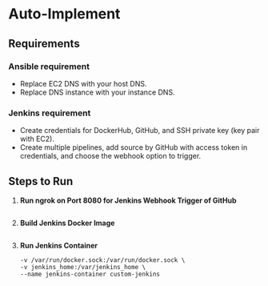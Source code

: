 # Auto-Implement

## Requirements

### Ansible requirement

- Replace EC2 DNS with your host DNS.
- Replace DNS instance with your instance DNS.

### Jenkins requirement

- Create credentials for DockerHub, GitHub, and SSH private key (key pair with EC2).
- Create multiple pipelines, add source by GitHub with access token in credentials, and choose the webhook option to trigger.

## Steps to Run

1. **Run ngrok on Port 8080 for Jenkins Webhook Trigger of GitHub**

   ```sh ngrok http 8080

   ```

2. **Build Jenkins Docker Image**

   ```docker build -t custom-jenkins -f Dockerfile.jenkins .

   ```

3. **Run Jenkins Container**
   ```docker run -it -p 8080:8080 -p 50000:50000 \
   -v /var/run/docker.sock:/var/run/docker.sock \
   -v jenkins_home:/var/jenkins_home \
   --name jenkins-container custom-jenkins
   ```
